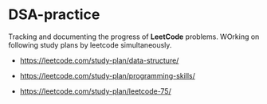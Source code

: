 # DSA-practice
Tracking and documenting the progress of **LeetCode** problems.
WOrking on following study plans by leetcode simultaneously.

- https://leetcode.com/study-plan/data-structure/

- https://leetcode.com/study-plan/programming-skills/
- https://leetcode.com/study-plan/leetcode-75/